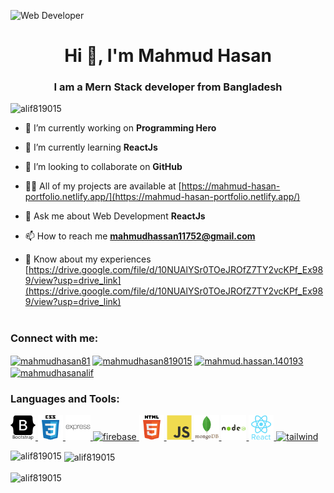 ![Web Developer](https://i.ibb.co/09CZ2vy/Screenshot-2023-08-02-192348.png)


<h1 align="center">Hi 👋, I'm Mahmud Hasan</h1>
<h3 align="center">I am a Mern Stack developer from Bangladesh</h3>

<p align="left"> <img src="https://komarev.com/ghpvc/?username=alif819015&label=Profile%20views&color=0e75b6&style=flat" alt="alif819015" /> </p>



- 🔭 I’m currently working on **Programming Hero**

- 🌱 I’m currently learning **ReactJs**

- 👯 I’m looking to collaborate on **GitHub**

- 👨‍💻 All of my projects are available at [https://mahmud-hasan-portfolio.netlify.app/](https://mahmud-hasan-portfolio.netlify.app/)

- 💬 Ask me about Web Development **ReactJs**

- 📫 How to reach me **mahmudhassan11752@gmail.com**

- 📄 Know about my experiences [https://drive.google.com/file/d/10NUAlYSr0TOeJROfZ7TY2vcKPf_Ex989/view?usp=drive_link](https://drive.google.com/file/d/10NUAlYSr0TOeJROfZ7TY2vcKPf_Ex989/view?usp=drive_link)
  <br/>
  <br/>


<h3 align="left">Connect with me:</h3>
<p align="left">
<a href="https://twitter.com/mahmudhasan81" target="blank"><img align="center" src="https://raw.githubusercontent.com/rahuldkjain/github-profile-readme-generator/master/src/images/icons/Social/twitter.svg" alt="mahmudhasan81" height="30" width="40" /></a>
<a href="https://linkedin.com/in/mahmudhasan819015" target="blank"><img align="center" src="https://raw.githubusercontent.com/rahuldkjain/github-profile-readme-generator/master/src/images/icons/Social/linked-in-alt.svg" alt="mahmudhasan819015" height="30" width="40" /></a>
<a href="https://fb.com/mahmud.hassan.140193" target="blank"><img align="center" src="https://raw.githubusercontent.com/rahuldkjain/github-profile-readme-generator/master/src/images/icons/Social/facebook.svg" alt="mahmud.hassan.140193" height="30" width="40" /></a>
<a href="https://instagram.com/mahmudhasanalif" target="blank"><img align="center" src="https://raw.githubusercontent.com/rahuldkjain/github-profile-readme-generator/master/src/images/icons/Social/instagram.svg" alt="mahmudhasanalif" height="30" width="40" /></a>
</p>

<h3 align="left">Languages and Tools:</h3>
<p align="left"> <a href="https://getbootstrap.com" target="_blank" rel="noreferrer"> <img src="https://raw.githubusercontent.com/devicons/devicon/master/icons/bootstrap/bootstrap-plain-wordmark.svg" alt="bootstrap" width="40" height="40"/> </a> <a href="https://www.w3schools.com/css/" target="_blank" rel="noreferrer"> <img src="https://raw.githubusercontent.com/devicons/devicon/master/icons/css3/css3-original-wordmark.svg" alt="css3" width="40" height="40"/> </a> <a href="https://expressjs.com" target="_blank" rel="noreferrer"> <img src="https://raw.githubusercontent.com/devicons/devicon/master/icons/express/express-original-wordmark.svg" alt="express" width="40" height="40"/> </a> <a href="https://firebase.google.com/" target="_blank" rel="noreferrer"> <img src="https://www.vectorlogo.zone/logos/firebase/firebase-icon.svg" alt="firebase" width="40" height="40"/> </a> <a href="https://www.w3.org/html/" target="_blank" rel="noreferrer"> <img src="https://raw.githubusercontent.com/devicons/devicon/master/icons/html5/html5-original-wordmark.svg" alt="html5" width="40" height="40"/> </a> <a href="https://developer.mozilla.org/en-US/docs/Web/JavaScript" target="_blank" rel="noreferrer"> <img src="https://raw.githubusercontent.com/devicons/devicon/master/icons/javascript/javascript-original.svg" alt="javascript" width="40" height="40"/> </a> <a href="https://www.mongodb.com/" target="_blank" rel="noreferrer"> <img src="https://raw.githubusercontent.com/devicons/devicon/master/icons/mongodb/mongodb-original-wordmark.svg" alt="mongodb" width="40" height="40"/> </a> <a href="https://nodejs.org" target="_blank" rel="noreferrer"> <img src="https://raw.githubusercontent.com/devicons/devicon/master/icons/nodejs/nodejs-original-wordmark.svg" alt="nodejs" width="40" height="40"/> </a> <a href="https://reactjs.org/" target="_blank" rel="noreferrer"> <img src="https://raw.githubusercontent.com/devicons/devicon/master/icons/react/react-original-wordmark.svg" alt="react" width="40" height="40"/> </a> <a href="https://tailwindcss.com/" target="_blank" rel="noreferrer"> <img src="https://www.vectorlogo.zone/logos/tailwindcss/tailwindcss-icon.svg" alt="tailwind" width="40" height="40"/> </a> </p>

<p><img align="left" src="https://github-readme-stats.vercel.app/api/top-langs?username=alif819015&show_icons=true&locale=en&layout=compact" alt="alif819015" /></p>

 
<p>&nbsp;<img align="center" src="https://github-readme-stats.vercel.app/api?username=alif819015&show_icons=true&locale=en" alt="alif819015" /></p>

<p><img align="center" src="https://github-readme-streak-stats.herokuapp.com/?user=alif819015&" alt="alif819015" /></p>

